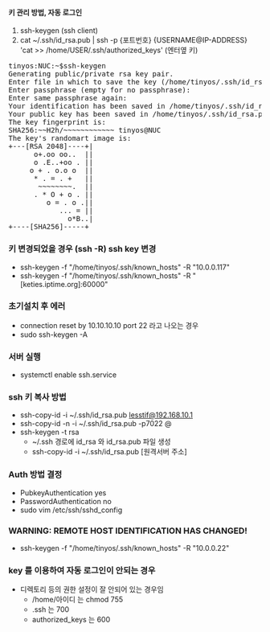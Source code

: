 
#### 키 관리 방법, 자동 로그인

1. ssh-keygen (ssh client)
1. cat ~/.ssh/id_rsa.pub | ssh -p {포트번호} {USERNAME@IP-ADDRESS}    'cat >> /home/USER/.ssh/authorized_keys' (엔터옆 
   키)

<pre>
tinyos:NUC:~$ssh-keygen
Generating public/private rsa key pair.
Enter file in which to save the key (/home/tinyos/.ssh/id_rsa):
Enter passphrase (empty for no passphrase):
Enter same passphrase again:
Your identification has been saved in /home/tinyos/.ssh/id_rsa.
Your public key has been saved in /home/tinyos/.ssh/id_rsa.pub.
The key fingerprint is:
SHA256:~~H2h/~~~~~~~~~~~~ tinyos@NUC
The key's randomart image is:
+---[RSA 2048]----+|
      o+.oo oo..  ||
      o .E..+oo . ||
     o + . o.o o  ||
      * . = . +   ||
       ~~~~~~~~.  ||
      . * O + o . ||
         o = . o .||
            ... = ||
              o*B..|
+----[SHA256]-----+
</pre>


### 키 변경되었을 경우 (ssh -R) ssh key 변경 
- ssh-keygen -f "/home/tinyos/.ssh/known_hosts" -R "10.0.0.117"
- ssh-keygen -f "/home/tinyos/.ssh/known_hosts" -R "[keties.iptime.org]:60000"

### 초기설치 후 에러
- connection reset by 10.10.10.10 port 22 라고 나오는 경우
- sudo ssh-keygen -A

### 서버 실행 
- systemctl enable ssh.service

### ssh 키 복사 방법
- ssh-copy-id -i ~/.ssh/id_rsa.pub lesstif@192.168.10.1
- ssh-copy-id -n -i ~/.ssh/id_rsa.pub -p7022 <id>@<host>
- ssh-keygen -t rsa
  - ~/.ssh 경로에 id_rsa 와 id_rsa.pub 파일 생성
  - ssh-copy-id -i ~/.ssh/id_rsa.pub [원격서버 주소]      
      
### Auth 방법 결정 
- PubkeyAuthentication yes
- PasswordAuthentication no
- sudo vim /etc/ssh/sshd_config
      
### WARNING: REMOTE HOST IDENTIFICATION HAS CHANGED!  
- ssh-keygen -f "/home/tinyos/.ssh/known_hosts" -R "10.0.0.22" 
      
### key 를 이용하여 자동 로그인이 안되는 경우
- 디렉토리 등의 권한 설정이 잘 안되어 있는 경우임 
  - /home/아이디 는 chmod 755
  - .ssh 는 700
  - authorized_keys 는 600
      

